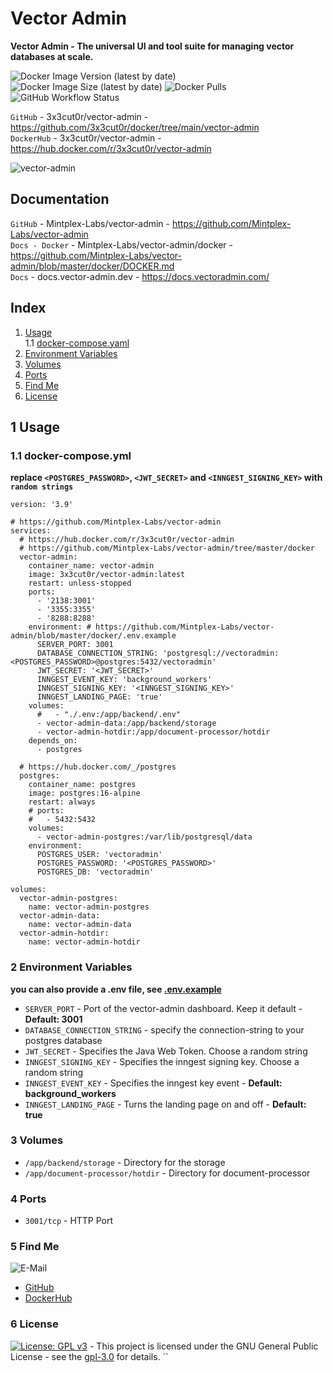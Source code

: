 # Vector Admin

**Vector Admin - The universal UI and tool suite for managing vector databases at scale.**

![Docker Image Version (latest by date)](https://img.shields.io/docker/v/3x3cut0r/vector-admin)
![Docker Image Size (latest by date)](https://img.shields.io/docker/image-size/3x3cut0r/vector-admin)
![Docker Pulls](https://img.shields.io/docker/pulls/3x3cut0r/vector-admin)
![GitHub Workflow Status](https://img.shields.io/github/actions/workflow/status/3x3cut0r/docker/vector-admin.yml?branch=main)

`GitHub` - 3x3cut0r/vector-admin - https://github.com/3x3cut0r/docker/tree/main/vector-admin  
`DockerHub` - 3x3cut0r/vector-admin - https://hub.docker.com/r/3x3cut0r/vector-admin

![vector-admin](https://github.com/3x3cut0r/docker/assets/1408580/4a71e799-82f8-4802-8a1f-d9361adb1bfd)

## Documentation

`GitHub` - Mintplex-Labs/vector-admin - https://github.com/Mintplex-Labs/vector-admin  
`Docs - Docker` - Mintplex-Labs/vector-admin/docker - https://github.com/Mintplex-Labs/vector-admin/blob/master/docker/DOCKER.md  
`Docs` - docs.vector-admin.dev - https://docs.vectoradmin.com/

## Index

1. [Usage](#usage)  
   1.1 [docker-compose.yaml](#docker-compose)
2. [Environment Variables](#environment-variables)
3. [Volumes](#volumes)
4. [Ports](#ports)
5. [Find Me](#findme)
6. [License](#license)

## 1 Usage <a name="usage"></a>

### 1.1 docker-compose.yml <a name="docker-compose"></a>

**replace `<POSTGRES_PASSWORD>`, `<JWT_SECRET>` and `<INNGEST_SIGNING_KEY>` with `random strings`**

```shell
version: '3.9'

# https://github.com/Mintplex-Labs/vector-admin
services:
  # https://hub.docker.com/r/3x3cut0r/vector-admin
  # https://github.com/Mintplex-Labs/vector-admin/tree/master/docker
  vector-admin:
    container_name: vector-admin
    image: 3x3cut0r/vector-admin:latest
    restart: unless-stopped
    ports:
      - '2138:3001'
      - '3355:3355'
      - '8288:8288'
    environment: # https://github.com/Mintplex-Labs/vector-admin/blob/master/docker/.env.example
      SERVER_PORT: 3001
      DATABASE_CONNECTION_STRING: 'postgresql://vectoradmin:<POSTGRES_PASSWORD>@postgres:5432/vectoradmin'
      JWT_SECRET: '<JWT_SECRET>'
      INNGEST_EVENT_KEY: 'background_workers'
      INNGEST_SIGNING_KEY: '<INNGEST_SIGNING_KEY>'
      INNGEST_LANDING_PAGE: 'true'
    volumes:
      #   - "./.env:/app/backend/.env"
      - vector-admin-data:/app/backend/storage
      - vector-admin-hotdir:/app/document-processor/hotdir
    depends_on:
      - postgres

  # https://hub.docker.com/_/postgres
  postgres:
    container_name: postgres
    image: postgres:16-alpine
    restart: always
    # ports:
    #   - 5432:5432
    volumes:
      - vector-admin-postgres:/var/lib/postgresql/data
    environment:
      POSTGRES_USER: 'vectoradmin'
      POSTGRES_PASSWORD: '<POSTGRES_PASSWORD>'
      POSTGRES_DB: 'vectoradmin'

volumes:
  vector-admin-postgres:
    name: vector-admin-postgres
  vector-admin-data:
    name: vector-admin-data
  vector-admin-hotdir:
    name: vector-admin-hotdir

```

### 2 Environment Variables <a name="environment-variables"></a>

**you can also provide a .env file, see [.env.example](https://github.com/Mintplex-Labs/vector-admin/blob/master/docker/.env.example)**

- `SERVER_PORT` - Port of the vector-admin dashboard. Keep it default - **Default: 3001**
- `DATABASE_CONNECTION_STRING` - specify the connection-string to your postgres database
- `JWT_SECRET` - Specifies the Java Web Token. Choose a random string
- `INNGEST_SIGNING_KEY` - Specifies the inngest signing key. Choose a random string
- `INNGEST_EVENT_KEY` - Specifies the inngest key event - **Default: background_workers**
- `INNGEST_LANDING_PAGE` - Turns the landing page on and off - **Default: true**

### 3 Volumes <a name="volumes"></a>

- `/app/backend/storage` - Directory for the storage
- `/app/document-processor/hotdir` - Directory for document-processor

### 4 Ports <a name="ports"></a>

- `3001/tcp` - HTTP Port

### 5 Find Me <a name="findme"></a>

![E-Mail](https://img.shields.io/badge/E--Mail-julianreith%40gmx.de-red)

- [GitHub](https://github.com/3x3cut0r)
- [DockerHub](https://hub.docker.com/u/3x3cut0r)

### 6 License <a name="license"></a>

[![License: GPL v3](https://img.shields.io/badge/License-GPLv3-blue.svg)](https://www.gnu.org/licenses/gpl-3.0) - This project is licensed under the GNU General Public License - see the [gpl-3.0](https://www.gnu.org/licenses/gpl-3.0.en.html) for details.
``
